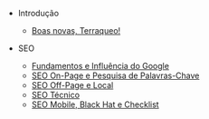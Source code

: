 - Introdução
  - [Boas novas, Terraqueo!](README.md)

- SEO

  - [Fundamentos e Influência do Google](seo-introducao-e-fundamentos.md)
  - [SEO On-Page e Pesquisa de Palavras-Chave](seo-onpage-e-pesquisa-palavras-chave.md)
  - [SEO Off-Page e Local](seo-offpage-e-local.md)
  - [SEO Técnico](seo-tecnico.md)
  - [SEO Mobile, Black Hat e Checklist](seo-mobile-e-blackhat-checklist.md)
